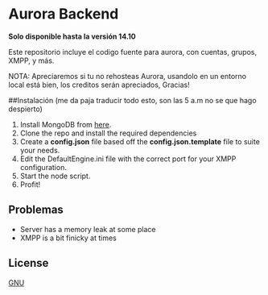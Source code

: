 # Aurora Backend

**Solo disponible hasta la versión 14.10**

Este repositorio incluye el codigo fuente para aurora, con cuentas, grupos, XMPP, y más.

NOTA: Apreciaremos si tu no rehosteas Aurora, usandolo en un entorno local está bien, los creditos serán apreciados, Gracias!

##Instalación (me da paja traducir todo esto, son las 5 a.m no se que hago despierto)
1) Install MongoDB from [here](https://www.mongodb.com/try/download/community).
2) Clone the repo and install the required dependencies
3) Create a **config.json** file based off the **config.json.template** file to suite your needs. 
3) Edit the DefaultEngine.ini file with the correct port for your XMPP configuration. 
4) Start the node script.
5) Profit!

## Problemas

* Server has a memory leak at some place
* XMPP is a bit finicky at times

## License
[GNU](https://choosealicense.com/licenses/gpl-3.0/)

